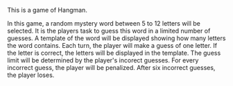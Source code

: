 This is a game of Hangman.

In this game, a random mystery word between 5 to 12 letters will be selected. It is the players task to guess this word in a limited number of guesses. A template of the word will be displayed showing how many letters the word contains. Each turn, the player will make a guess of one letter. If the letter is correct, the letters will be displayed in the template. The guess limit will be determined by the player's incorect guesses. For every incorrect guess, the player will be penalized. After six incorrect guesses, the player loses.

